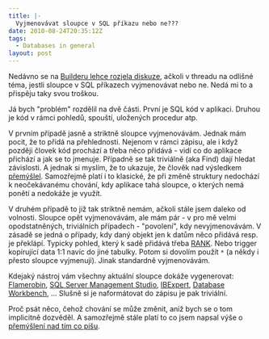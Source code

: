 ```yaml
---
title: |-
  Vyjmenovávat sloupce v SQL příkazu nebo ne???
date: 2010-08-24T20:35:12Z
tags:
  - Databases in general
layout: post
---
```

Nedávno se na [Builderu lehce rozjela diskuze][1], ačkoli v threadu na odlišné téma, jestli sloupce v SQL příkazech vyjmenovávat nebo ne. Nedá mi to a přispěju taky svou troškou.

Já bych "problém" rozdělil na dvě části. První je SQL kód v aplikaci. Druhou je kód v rámci pohledů, spouští, uložených procedur atp.

V prvním případě jasně a striktně sloupce vyjmenovávám. Jednak mám pocit, že to přidá na přehlednosti. Nejenom v rámci zápisu, ale i když později človek kód prochází a třeba něco přidává - vidí co do aplikace přichází a jak se to jmenuje. Případně se tak triviálně (aka Find) dají hledat závislosti. A jednak si myslím, že to ukazuje, že člověk nad výsledkem [přemýšlel][2]. Samozřejmě platí i to klasické, že při změně struktury nedochází k neočekávanému chování, kdy aplikace tahá sloupce, o kterých nemá ponětí a nedokáže je využít.

V druhém případě to již tak striktně nemám, ačkoli stále jsem daleko od volnosti. Sloupce opět vyjmenovávám, ale mám pár - v pro mě velmi opodstatněných, triviálních případech - "povolení", kdy nevyjmenovávám. V zásadě se jedná o případy, kdy daný objekt jen k datům něco přidává resp. je překlápí. Typicky pohled, který k sadě přidává třeba [RANK][3]. Nebo trigger kopírující data 1:1 navíc do jiné tabulky. Potom si dovolím použít `*` (a někdy i přesto sloupce vyjmenuji). Jinak standardně vyjmenovávám.

Kdejaký nástroj vám všechny aktuální sloupce dokáže vygenerovat: [Flamerobin][4], [SQL Server Management Studio][5], [IBExpert][6], [Database Workbench][7], ... Slušně si je naformátovat do zápisu je pak triviální.

Proč psát něco, čehož chování se může změnit, aniž bych se o tom implicitně dozvěděl. A samozřejmě stále platí to co jsem napsal výše o [přemýšlení nad tím co píšu][8].

[1]: http://forum.builder.cz/read.php?21,3295401,3295818
[2]: http://twitter.com/cincura_net/status/21923365414
[3]: http://en.wikipedia.org/wiki/Select_(SQL)#RANK.28.29_window_function
[4]: http://www.flamerobin.org/
[5]: http://www.microsoft.com/sqlserver/
[6]: http://www.ibexpert.com/
[7]: http://www.upscene.com/products.dbw.index.php
[8]: http://twitter.com/cincura_net/status/21923365414